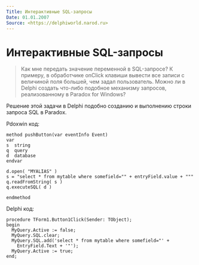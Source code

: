 ```yaml
---
Title: Интерактивные SQL-запросы
Date: 01.01.2007
Source: <https://delphiworld.narod.ru>
---
```



Интерактивные SQL-запросы
=========================

> Как мне передать значение переменной в SQL-запросе?
> К примеру, в обработчике onClick клавиши вывести все записи с величиной поля большей,
> чем задал пользователь.
> Можно ли в Delphi создать что-либо подобное
> механизму запросов, реализованному в Paradox for Windows?

Решение этой задачи в Delphi подобно созданию и выполнению строки
запроса SQL в Paradox.

Pdoxwin код:

    method pushButton(var eventInfo Event)
    var
    s  string
    q  query
    d  database
    endvar

    d.open( "MYALIAS" )
    s = "select * from mytable where somefield="" + entryField.value + """
    q.readFromString( s )
    q.executeSQL( d )

    endmethod

Delphi код:

    procedure TForm1.Button1Click(Sender: TObject);
    begin
      MyQuery.Active := false;
      MyQuery.SQL.clear;
      MyQuery.SQL.add('select * from mytable where somefield="' +
        EntryField.Text + '"');
      MyQuery.Active := true;
    end;

